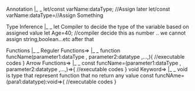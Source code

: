 Annotation
|_ _
    let/const varName:dataType; //Assign later
    let/const varName:dataType=//Assign Something


Type Inference
|_ _
    let Compiler to decide the type of the variable based on assigned value
    let Age=40; //compiler decide this as number .. we cannot assign string,boolean...etc after that


Functions
|_ _
    Reguler Functions=>
    |_ _
        function funcName(parameter1:dataType , parameter2:datatype ,...,){
            //executable codes
        }
    Arrow Functions=>
    |_ _
        const funcName=(parameter1:dataType , parameter2:datatype ,...,)=>{
            //executable codes
        }
    void Keyword=>
    |_ _
        void is type that represent function that no return any value
        const funcNAme=(para1:datatype):void=>{
            //executable codes
        }
